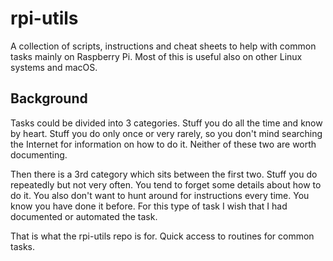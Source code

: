 # rpi-utils
A collection of scripts, instructions and cheat sheets to help with common tasks mainly on Raspberry Pi. Most of this is useful also on other Linux systems and macOS.

## Background
Tasks could be divided into 3 categories. Stuff you do all the time and know by heart. Stuff you do only once or very rarely, so you don't mind searching the Internet for information on how to do it. Neither of these two are worth documenting. 

Then there is a 3rd category which sits between the first two. Stuff you do repeatedly but not very often. You tend to forget some details about how to do it. You also don't want to hunt around for instructions every time. You know you have done it before. For this type of task I wish that I had documented or automated the task. 

That is what the rpi-utils repo is for. Quick access to routines for common tasks.

